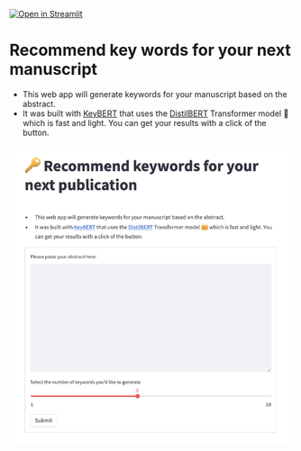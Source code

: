 [![Open in Streamlit](https://static.streamlit.io/badges/streamlit_badge_black_white.svg)](https://jinyi-kuang-key-words-generator-app-streamlit-app-svissd.streamlitapp.com/)


# Recommend key words for your next manuscript

- This web app will generate keywords for your manuscript based on the abstract. 
- It was built with [KeyBERT](https://github.com/MaartenGr/KeyBERT) that uses the [DistilBERT](https://huggingface.co/docs/transformers/model_doc/distilbert) Transformer model 🤗 which is fast and light. You can get your results with a click of the button.


![](demo.png)
